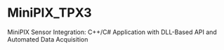 # MiniPIX_TPX3
MiniPIX Sensor Integration: C++/C# Application with DLL-Based API and Automated Data Acquisition
